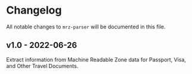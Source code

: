 # Changelog

All notable changes to `mrz-parser` will be documented in this file.

## v1.0 - 2022-06-26

Extract information from Machine Readable Zone data for Passport, Visa, and Other Travel Documents.

